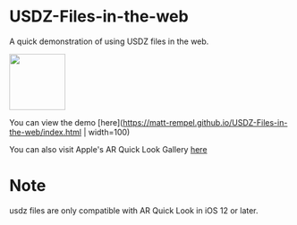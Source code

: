 # USDZ-Files-in-the-web
A quick demonstration of using USDZ files in the web.

<img src="demo.gif" width="100">

You can view the demo [here](https://matt-rempel.github.io/USDZ-Files-in-the-web/index.html | width=100)

You can also visit Apple's AR Quick Look Gallery [here](https://developer.apple.com/arkit/gallery/)



# Note
usdz files are only compatible with AR Quick Look in iOS 12 or later.
